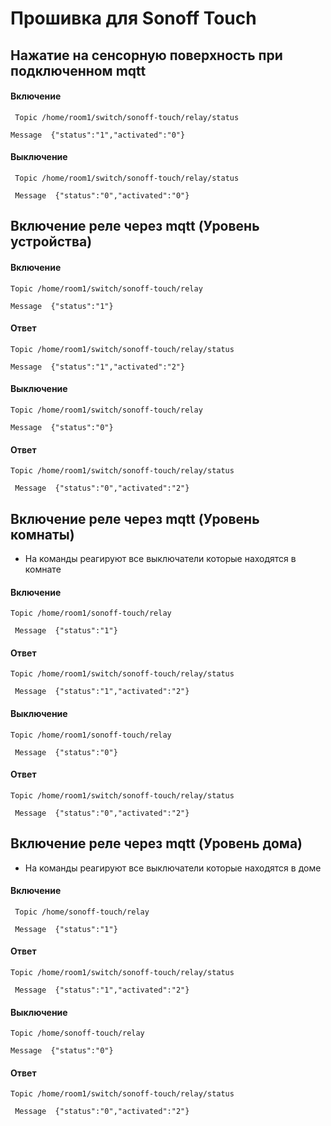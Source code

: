 # Прошивка для Sonoff Touch
## Нажатие на сенсорную поверхность при подключенном mqtt
#### Включение  
``` Topic /home/room1/switch/sonoff-touch/relay/status```

```Message  {"status":"1","activated":"0"} ``` 
#### Выключение
``` Topic /home/room1/switch/sonoff-touch/relay/status```  

``` Message  {"status":"0","activated":"0"}```

## Включение реле через mqtt (Уровень устройства)
#### Включение
```Topic /home/room1/switch/sonoff-touch/relay```  

```Message  {"status":"1"}```
#### Ответ 
``` Topic /home/room1/switch/sonoff-touch/relay/status ``` 

```Message  {"status":"1","activated":"2"}```
#### Выключение
``` Topic /home/room1/switch/sonoff-touch/relay  ```  

```Message  {"status":"0"}```
#### Ответ 
```Topic /home/room1/switch/sonoff-touch/relay/status  ``` 

``` Message  {"status":"0","activated":"2"}```

## Включение реле через mqtt (Уровень комнаты)
- На команды реагируют все выключатели которые находятся в комнате
#### Включение
``` Topic /home/room1/sonoff-touch/relay    ```

``` Message  {"status":"1"}```
#### Ответ
``` Topic /home/room1/switch/sonoff-touch/relay/status  ```

``` Message  {"status":"1","activated":"2"}```
#### Выключение
``` Topic /home/room1/sonoff-touch/relay  ```    

``` Message  {"status":"0"}```
#### Ответ
```Topic /home/room1/switch/sonoff-touch/relay/status```

``` Message  {"status":"0","activated":"2"}```

## Включение реле через mqtt (Уровень дома)
- На команды реагируют все выключатели которые находятся в доме
#### Включение  
``` Topic /home/sonoff-touch/relay```

``` Message  {"status":"1"}```
#### Ответ 
```Topic /home/room1/switch/sonoff-touch/relay/status ``` 

``` Message  {"status":"1","activated":"2"}```
#### Выключение 
```Topic /home/sonoff-touch/relay ```       

```Message  {"status":"0"}```
#### Ответ 
``` Topic /home/room1/switch/sonoff-touch/relay/status  ```

``` Message  {"status":"0","activated":"2"}```
